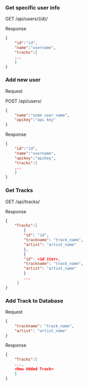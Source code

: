 ### Get specific user info

GET /api/users/{id}/

Response

```json
{
    "id":"id",
    "name":"username",
    "tracks":[
    ...
    ]
}
```



### Add new user

Request

POST /api/users/

```json
{
    "name":"some user name",
    "apikey":"api key"
}
```

Response

```json
{
    "id":"id",
    "name":"username",
    "apikey":"apikey",
    "tracks":[
    ...
    ]
}
```

### Get Tracks

GET /api/tracks/

Response

```json
{
    "Tracks":[
        {
        "id": "id",
        "trackname": "track_name",
        "artist": "artist_name"
        },
        {
        "id": <id iter>,
        "trackname": "track_name",
        "artist": "artist_name"
        }
        ...
     ]
}
```

### Add Track to Database

Request

```json
{
    "trackname": "track_name",
    "artist": "artist_name"
}
```

Response

```json
{
    "Tracks":[
    ...,
    <New Added Track>
    ]
}
```


